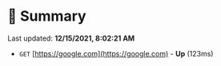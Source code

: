 # 📖 Summary
Last updated: **12/15/2021, 8:02:21 AM**

- `GET` [https://google.com](https://google.com) - **Up** (123ms)

